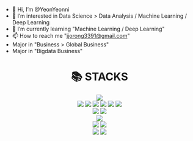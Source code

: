 - 👋 Hi, I’m @YeonYeonni
- 👀 I’m interested in Data Science > Data Analysis / Machine Learning / Deep Learning
- 🌱 I’m currently learning "Machine Learning / Deep Learning"
- 📫 How to reach me "jjorong3391@gmail.com"
- Major in "Business > Global Business"
- Major in "Bigdata Business"

<!---
YeonYeonni/YeonYeonni is a ✨ special ✨ repository because its `README.md` (this file) appears on your GitHub profile.
You can click the Preview link to take a look at your changes.
--->

<div align=center><h1>📚 STACKS</h1></div>

<div align=center> 
  <img src="https://img.shields.io/badge/python-3776AB?style=for-the-badge&logo=python&logoColor=white">
  <br>
  
  <img src="https://img.shields.io/badge/pandas-150458?style=for-the-badge&logo=pandas&logoColor=white">
  <img src="https://img.shields.io/badge/numpy-013243?style=for-the-badge&logo=numpy&logoColor=white">
  <img src="https://img.shields.io/badge/pytorch-EE4C2C?style=for-the-badge&logo=pytorch&logoColor=white">
  <img src="https://img.shields.io/badge/tensorflow-EE4C2C?style=for-the-badge&logo=tensorflow&logoColor=white">
  <img src="https://img.shields.io/badge/scikit learn-F7931E?style=for-the-badge&logo=scikit learn&logoColor=white">
  <img src="https://img.shields.io/badge/opencv-5C3EE8?style=for-the-badge&logo=opencv&logoColor=white">
  <br>
  
  <img src="https://img.shields.io/badge/html5-E34F26?style=for-the-badge&logo=html5&logoColor=white">
  <img src="https://img.shields.io/badge/Selenium-43B02A?style=for-the-badge&logo=Selenium&logoColor=white">
  <br>
  
  <img src="https://img.shields.io/badge/R-276DC3?style=for-the-badge&logo=R&logoColor=white">
  <br>
  
  <img src="https://img.shields.io/badge/Microsoft Access-A4373A?style=for-the-badge&logo=Microsoft Access&logoColor=white">
  <img src="https://img.shields.io/badge/oracle-F80000?style=for-the-badge&logo=oracle&logoColor=white">
  <br>
  
  <img src="https://img.shields.io/badge/github-181717?style=for-the-badge&logo=github&logoColor=white">
  <img src="https://img.shields.io/badge/git-F05032?style=for-the-badge&logo=git&logoColor=white">
  
</div>
